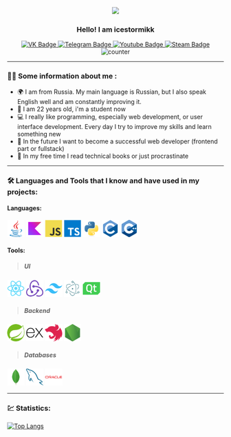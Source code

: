 <div id='header' align='center'>
  <img src='https://user-images.githubusercontent.com/74038190/212750672-2f3f2b50-c84f-4ed8-a60a-849ae69ff9df.gif' width="600"/>
  <h3>Hello! I am icestormikk</h3>
  <div id="badges">
    <a href="https://vk.com/w41k3r17687">
      <img src="https://img.shields.io/badge/Vk-blue?style=for-the-badge&logo=vk&logoColor=white" alt="VK Badge"/>
    </a>
    <a href="https://t.me/icestormikk">
      <img src="https://img.shields.io/badge/telegram-blue?style=for-the-badge&logo=telegram&logoColor=white" alt="Telegram Badge"/>
    </a>
    <a href="https://www.youtube.com/channel/UCarrg-SMxX7R9i8WinTQDBA">
      <img src="https://img.shields.io/badge/YouTube-red?style=for-the-badge&logo=youtube&logoColor=white" alt="Youtube Badge"/>
    </a>
    <a href="https://steamcommunity.com/profiles/76561198185418769/">
      <img src="https://img.shields.io/badge/steam-gray?style=for-the-badge&logo=steam&logoColor=white" alt="Steam Badge"/>
    </a>
  </div>
</div>
<div align='center'>
  <img src="https://komarev.com/ghpvc/?username=icestormikk&style=flat-square&color=blue" alt="counter"/>
</div>

---
### :man_technologist: Some information about me :
- 🌍 I am from Russia. My main language is Russian, but I also speak English well and am constantly improving it.<br>
- :man: I am 22 years old, i'm a student now<br>
- :computer: I really like programming, especially web development, or user interface development. Every day I try to improve my skills and learn something new<br>
- :telescope: In the future I want to become a successful web developer (frontend part or fullstack)<br>
- :leaves: In my free time I read technical books or just procrastinate<br>

---
### :hammer_and_wrench: Languages and Tools that I know and have used in my projects:
#### Languages:
<div>
  <img src='https://github.com/devicons/devicon/blob/master/icons/java/java-original.svg' alt='java' width=40 height=40/>
  <img src='https://github.com/devicons/devicon/blob/master/icons/kotlin/kotlin-original.svg' alt='kotlin' width=40 height=40/>  
  <img src='https://github.com/devicons/devicon/blob/master/icons/javascript/javascript-original.svg' alt='javascript' width=40 height=40/>  
  <img src='https://github.com/devicons/devicon/blob/master/icons/typescript/typescript-original.svg' alt='typescript' width=40 height=40/>   
  <img src='https://github.com/devicons/devicon/blob/master/icons/python/python-original.svg' alt='c' width=40 height=40/> 
  <img src='https://github.com/devicons/devicon/blob/master/icons/c/c-original.svg' alt='c' width=40 height=40/> 
  <img src='https://github.com/devicons/devicon/blob/master/icons/cplusplus/cplusplus-original.svg' alt='c' width=40 height=40/>
</div>

#### Tools:

<div>
  
  >   ##### UI
  <img src='https://github.com/devicons/devicon/blob/master/icons/react/react-original.svg' alt='react' width=40 height=40/>
  <img src='https://github.com/devicons/devicon/blob/master/icons/redux/redux-original.svg' alt='redux' width=40 height=40/>
  <img src='https://github.com/devicons/devicon/blob/master/icons/tailwindcss/tailwindcss-original.svg' alt='tailwindcss' width=40 height=40/>
  <img src='https://github.com/devicons/devicon/blob/master/icons/electron/electron-original.svg' alt='electron' width=40 height=40/>
  <img src='https://github.com/devicons/devicon/blob/master/icons/qt/qt-original.svg' alt='qt' width=40 height=40/>
  
  >   ##### Backend
  <img src='https://github.com/devicons/devicon/blob/master/icons/spring/spring-original.svg' alt='spring' width=40 height=40/>
  <img src='https://github.com/devicons/devicon/blob/master/icons/express/express-original.svg' alt='express' width=40 height=40/>
  <img src='https://github.com/devicons/devicon/blob/master/icons/nestjs/nestjs-original.svg' alt='nestjs' width=40 height=40/>
  <img src='https://github.com/devicons/devicon/blob/master/icons/nodejs/nodejs-original.svg' alt='nodejs' width=40 height=40/>

  >   ##### Databases
  <img src='https://github.com/devicons/devicon/blob/master/icons/mongodb/mongodb-original.svg' alt='mongodb' width=40 height=40/>
  <img src='https://github.com/devicons/devicon/blob/master/icons/mysql/mysql-original.svg' alt='mysql' width=40 height=40/>
  <img src='https://github.com/devicons/devicon/blob/master/icons/oracle/oracle-original.svg' alt='oracle' width=40 height=40/>
</div>

---

### :chart: Statistics:
[![Top Langs](https://github-readme-stats.vercel.app/api/top-langs/?username=icestormikk&layout=compact&theme=vision-friendly-dark&langs_count=10&)](https://github.com/anuraghazra/github-readme-stats)
